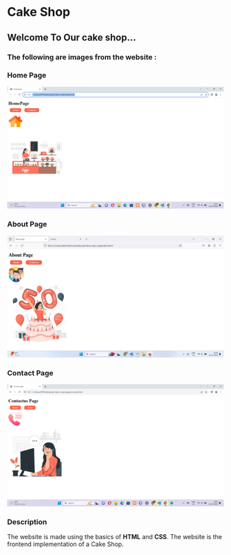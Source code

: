 # Cake Shop
##  Welcome To Our cake shop...

### The following are images from the website :

###  Home Page
![Home](img/redme/home.png)
###  About Page
![about page](img/redme/about.jpg)

###  Contact Page
![contactpage](img/redme/contact.png)





### Description 
The website is made using the basics of **HTML**  and **CSS**.
The website is the frontend implementation of a Cake Shop.
